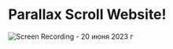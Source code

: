 # Parallax Scroll Website!

![Screen Recording - 20 июня 2023 г](https://github.com/viccoshe/parallax-scroll-website/assets/109619263/86e9faa0-8782-4801-9897-b342e191ac8f)
